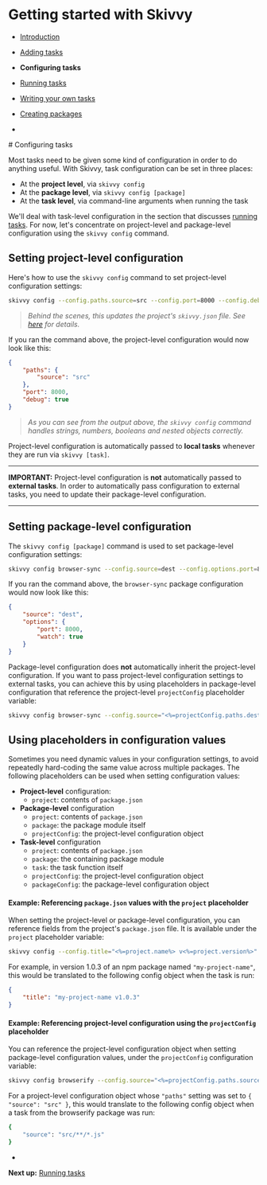 # Getting started with Skivvy

- [Introduction](00-introduction.md)
- [Adding tasks](01-adding-tasks.md)
- **Configuring tasks**
- [Running tasks](03-running-tasks.md)
- [Writing your own tasks](04-writing-tasks.md)
- [Creating packages](05-creating-packages.md)

-

# Configuring tasks

Most tasks need to be given some kind of configuration in order to do anything useful. With Skivvy, task configuration can be set in three places:

- At the **project level**, via `skivvy config`
- At the **package level**, via `skivvy config [package]`
- At the **task level**, via command-line arguments when running the task

We'll deal with task-level configuration in the section that discusses [running tasks](03-running-tasks.md#passing-additional-configuration-via-command-line-arguments). For now, let's concentrate on project-level and package-level configuration using the `skivvy config` command.

## Setting project-level configuration

Here's how to use the `skivvy config` command to set project-level configuration settings:

```bash
skivvy config --config.paths.source=src --config.port=8000 --config.debug=true
```
> _Behind the scenes, this updates the project's `skivvy.json` file. See [here](../the-skivvy-json-file.md) for details._

If you ran the command above, the project-level configuration would now look like this:

```json
{
	"paths": {
		"source": "src"
	},
	"port": 8000,
	"debug": true
}
```

> _As you can see from the output above, the `skivvy config` command handles strings, numbers, booleans and nested objects correctly._

Project-level configuration is automatically passed to **local tasks** whenever they are run via `skivvy [task]`.

---

**IMPORTANT:** Project-level configuration is **not** automatically passed to **external tasks**. In order to automatically pass configuration to external tasks, you need to update their package-level configuration.

---

## Setting package-level configuration

The `skivvy config [package]` command is used to set package-level configuration settings:

```bash
skivvy config browser-sync --config.source=dest --config.options.port=8000 --config.options.watch=true
```

If you ran the command above, the `browser-sync` package configuration would now look like this:

```json
{
	"source": "dest",
	"options": {
		"port": 8000,
		"watch": true
	}
}
```

Package-level configuration does **not** automatically inherit the project-level configuration. If you want to pass project-level configuration settings to external tasks, you can achieve this by using placeholders in package-level configuration that reference the project-level `projectConfig` placeholder variable:

```bash
skivvy config browser-sync --config.source="<%=projectConfig.paths.destination%>" --config.options.port="<%=projectConfig.port%>" --config.options.watch="<%=projectConfig.debug%>"
```

## Using placeholders in configuration values

Sometimes you need dynamic values in your configuration settings, to avoid repeatedly hard-coding the same value across multiple packages. The following placeholders can be used when setting configuration values:

- **Project-level** configuration:
	- `project`: contents of `package.json`
- **Package-level** configuration
	- `project`: contents of `package.json`
	- `package`: the package module itself
	- `projectConfig`: the project-level configuration object
- **Task-level** configuration
	- `project`: contents of `package.json`
	- `package`: the containing package module
	- `task`: the task function itself
	- `projectConfig`: the project-level configuration object
	- `packageConfig`: the package-level configuration object


#### Example: Referencing `package.json` values with the `project` placeholder

When setting the project-level or package-level configuration, you can reference fields from the project's `package.json` file. It is available under the `project` placeholder variable:

```bash
skivvy config --config.title="<%=project.name%> v<%=project.version%>"
```

For example, in version 1.0.3 of an npm package named `"my-project-name"`, this would be translated to the following config object when the task is run:

```json
{
	"title": "my-project-name v1.0.3"
}
```

#### Example: Referencing project-level configuration using the `projectConfig` placeholder

You can reference the project-level configuration object when setting package-level configuration values, under the `projectConfig` configuration variable:

```bash
skivvy config browserify --config.source="<%=projectConfig.paths.source%>/**/*.js"
```

For a project-level configuration object whose `"paths"` setting was set to `{ "source": "src" }`, this would translate to the following config object when a task from the browserify package was run:

```bash
{
	"source": "src/**/*.js"
}
```

-

**Next up:** [Running tasks](03-running-tasks.md)
